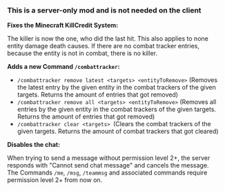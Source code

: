 ### This is a server-only mod and is not needed on the client


**Fixes the Minecraft KillCredit System:**

The killer is now the one, who did the last hit. This also applies to none entity damage death causes. If there are no combat tracker entries, because the entity is not in combat, there is no killer.


**Adds a new Command `/combattracker`:**

- `/combattracker remove latest <targets> <entityToRemove>` (Removes the latest entry by the given entity in the combat trackers of the given targets. Returns the amount of entries that got removed)
- `/combattracker remove all <targets> <entityToRemove>` (Removes all entries by the given entity in the combat trackers of the given targets. Returns the amount of entries that got removed)
- `/combattracker clear <targets> `(Clears the combat trackers of the given targets. Returns the amount of combat trackers that got cleared)


**Disables the chat:**

When trying to send a message without permission level 2+, the server responds with "Cannot send chat message" and cancels the message.  
The Commands `/me`, `/msg`, `/teammsg` and associated commands require permission level 2+ from now on.
